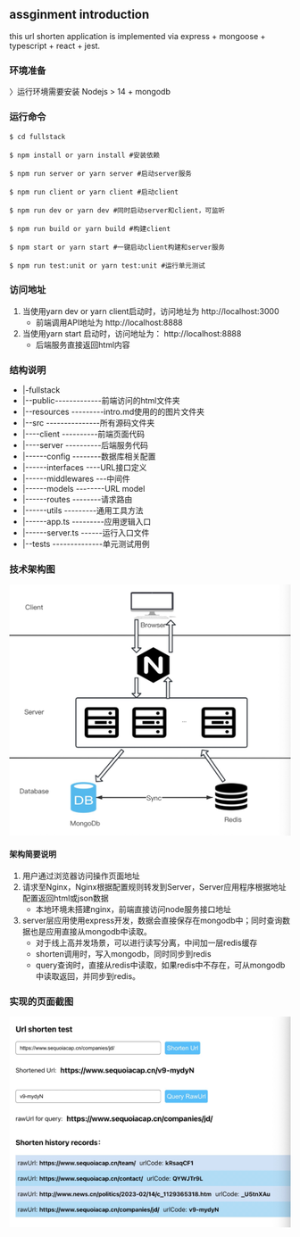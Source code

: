 ## assginment introduction
this url shorten application is implemented via express + mongoose + typescript + react + jest.

### 环境准备
〉运行环境需要安装 Nodejs > 14 + mongodb

### 运行命令
```
$ cd fullstack

$ npm install or yarn install #安装依赖

$ npm run server or yarn server #启动server服务

$ npm run client or yarn client #启动client

$ npm run dev or yarn dev #同时启动server和client，可监听

$ npm run build or yarn build #构建client

$ npm start or yarn start #一键启动client构建和server服务

$ npm run test:unit or yarn test:unit #运行单元测试

```

### 访问地址
1. 当使用yarn dev or yarn client启动时，访问地址为 http://localhost:3000 
    + 前端调用API地址为 http://localhost:8888
2. 当使用yarn start 启动时，访问地址为： http://localhost:8888
    + 后端服务直接返回html内容


### 结构说明
+ |-fullstack
+ |--public-------------前端访问的html文件夹
+ |--resources ---------intro.md使用的的图片文件夹
+ |--src ---------------所有源码文件夹
+ |----client ----------前端页面代码
+ |----server ----------后端服务代码
+ |------config --------数据库相关配置
+ |------interfaces ----URL接口定义
+ |------middlewares ---中间件
+ |------models --------URL model
+ |------routes --------请求路由
+ |------utils ---------通用工具方法
+ |------app.ts ---------应用逻辑入口
+ |------server.ts ------运行入口文件
+ |--tests --------------单元测试用例

### 技术架构图
 ![架构图](./resources/architect.jpg)

#### 架构简要说明
1. 用户通过浏览器访问操作页面地址
2. 请求至Nginx，Nginx根据配置规则转发到Server，Server应用程序根据地址配置返回html或json数据
    + 本地环境未搭建nginx，前端直接访问node服务接口地址
3. server层应用使用express开发，数据会直接保存在mongodb中；同时查询数据也是应用直接从mongodb中读取。
    + 对于线上高并发场景，可以进行读写分离，中间加一层redis缓存
    + shorten调用时，写入mongodb，同时同步到redis
    + query查询时，直接从redis中读取，如果redis中不存在，可从mongodb中读取返回，并同步到redis。


### 实现的页面截图
![UI截图](./resources/example-screenshot.jpg)

